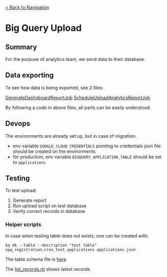 [< Back to Navigation](../README.md)

# Big Query Upload

## Summary

For the purpuse of analytics team, we send data to their database.


## Data exporting

To see how data is being exported, see 2 files:

[GenerateDashoboardReportJob](../app/jobs/crons/generate_dashboard_report_job.rb)
[ScheduleUploadAnalyticsReportJob](../app/jobs/crons/schedule_upload_analytics_report_job.rb)

By following a code in above files, all parts can be easily understood.

## Devops

The environments are already set up, but in case of migration:

* env variable `GOOGLE_CLOUD_CREDENTIALS` pointing to credentials json file should be created on the environments
* for production, env variable `BIGQUERY_APPLICATION_TABLE` should be set to `applications`
 
## Testing

To test upload:
1. Generate report
2. Run upload script on test database
3. Verify correct records in database

### Helper scripts

In case when testing table does not exists, one can be created with:

```shell
bq mk --table --description "test table" npq_registration.cron_test_applications applications.json
```
The table schema file is [here](analytics_export_scripts/applications.json)

The [list_records.rb](analytics_export_scripts/list_records.rb) shows latest records.
